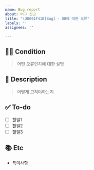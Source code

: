 ```yaml
---
name: Bug report
about: 버그 신고
title: "\U0001F41E[Bug] - 00에 대한 오류"
labels: ''
assignees: ''

---
```


## 🕵🏻 Condition
> 어떤 오류인지에 대한 설명

## 📝 Description
> 어떻게 고쳐야하는지

## ✅ To-do
- [ ] 할일1
- [ ] 할일2
- [ ] 할일3

## 📚 Etc
- 특이사항
